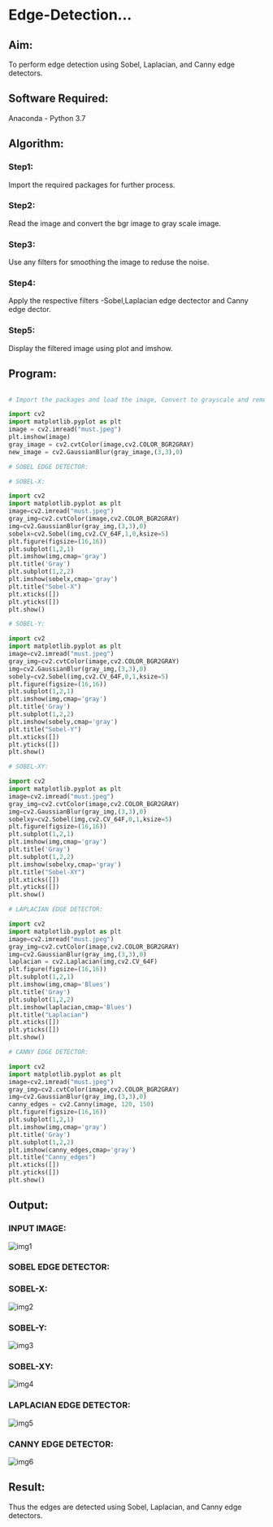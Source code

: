 # Edge-Detection...

## Aim:

To perform edge detection using Sobel, Laplacian, and Canny edge detectors.

## Software Required:

Anaconda - Python 3.7 

## Algorithm:

### Step1:

Import the required packages for further process.

### Step2:

Read the image and convert the bgr image to gray scale image.

### Step3:

Use any filters for smoothing the image to reduse the noise.

### Step4:

Apply the respective filters -Sobel,Laplacian edge dectector and Canny edge dector.

### Step5:

Display the filtered image using plot and imshow.
 
 
## Program:

```python 

# Import the packages and load the image, Convert to grayscale and remove noise

import cv2
import matplotlib.pyplot as plt
image = cv2.imread("must.jpeg")
plt.imshow(image)
gray_image = cv2.cvtColor(image,cv2.COLOR_BGR2GRAY)
new_image = cv2.GaussianBlur(gray_image,(3,3),0)

# SOBEL EDGE DETECTOR:

# SOBEL-X:

import cv2
import matplotlib.pyplot as plt
image=cv2.imread("must.jpeg")
gray_img=cv2.cvtColor(image,cv2.COLOR_BGR2GRAY)
img=cv2.GaussianBlur(gray_img,(3,3),0)
sobelx=cv2.Sobel(img,cv2.CV_64F,1,0,ksize=5)
plt.figure(figsize=(16,16))
plt.subplot(1,2,1)
plt.imshow(img,cmap='gray')
plt.title('Gray')
plt.subplot(1,2,2)
plt.imshow(sobelx,cmap='gray')
plt.title("Sobel-X")
plt.xticks([])
plt.yticks([])
plt.show()

# SOBEL-Y:

import cv2
import matplotlib.pyplot as plt
image=cv2.imread("must.jpeg")
gray_img=cv2.cvtColor(image,cv2.COLOR_BGR2GRAY)
img=cv2.GaussianBlur(gray_img,(3,3),0)
sobely=cv2.Sobel(img,cv2.CV_64F,0,1,ksize=5)
plt.figure(figsize=(16,16))
plt.subplot(1,2,1)
plt.imshow(img,cmap='gray')
plt.title('Gray')
plt.subplot(1,2,2)
plt.imshow(sobely,cmap='gray')
plt.title("Sobel-Y")
plt.xticks([])
plt.yticks([])
plt.show()

# SOBEL-XY:

import cv2
import matplotlib.pyplot as plt
image=cv2.imread("must.jpeg")
gray_img=cv2.cvtColor(image,cv2.COLOR_BGR2GRAY)
img=cv2.GaussianBlur(gray_img,(3,3),0)
sobelxy=cv2.Sobel(img,cv2.CV_64F,0,1,ksize=5)
plt.figure(figsize=(16,16))
plt.subplot(1,2,1)
plt.imshow(img,cmap='gray')
plt.title('Gray')
plt.subplot(1,2,2)
plt.imshow(sobelxy,cmap='gray')
plt.title("Sobel-XY")
plt.xticks([])
plt.yticks([])
plt.show()

# LAPLACIAN EDGE DETECTOR:

import cv2
import matplotlib.pyplot as plt
image=cv2.imread("must.jpeg")
gray_img=cv2.cvtColor(image,cv2.COLOR_BGR2GRAY)
img=cv2.GaussianBlur(gray_img,(3,3),0)
laplacian = cv2.Laplacian(img,cv2.CV_64F)
plt.figure(figsize=(16,16))
plt.subplot(1,2,1)
plt.imshow(img,cmap='Blues')
plt.title('Gray')
plt.subplot(1,2,2)
plt.imshow(laplacian,cmap='Blues')
plt.title("Laplacian")
plt.xticks([])
plt.yticks([])
plt.show()

# CANNY EDGE DETECTOR:

import cv2
import matplotlib.pyplot as plt
image=cv2.imread("must.jpeg")
gray_img=cv2.cvtColor(image,cv2.COLOR_BGR2GRAY)
img=cv2.GaussianBlur(gray_img,(3,3),0)
canny_edges = cv2.Canny(image, 120, 150)
plt.figure(figsize=(16,16))
plt.subplot(1,2,1)
plt.imshow(img,cmap='gray')
plt.title('Gray')
plt.subplot(1,2,2)
plt.imshow(canny_edges,cmap='gray')
plt.title("Canny_edges")
plt.xticks([])
plt.yticks([])
plt.show()

```

## Output:

### INPUT IMAGE:

![img1](https://user-images.githubusercontent.com/95342910/232320146-cbde7a6d-84ac-4106-879f-852ade4f2723.png)


### SOBEL EDGE DETECTOR:

### SOBEL-X:

![img2](https://user-images.githubusercontent.com/95342910/232320152-a4ab26c0-95cf-46cb-affb-e93b7f467460.png)


### SOBEL-Y:

![img3](https://user-images.githubusercontent.com/95342910/232320155-1c305f65-f54b-4df7-8354-c4b021b1e372.png)


### SOBEL-XY:


![img4](https://user-images.githubusercontent.com/95342910/232320166-4d166c92-1887-4b1f-9fbe-82e1db48caa4.png)

### LAPLACIAN EDGE DETECTOR:

![img5](https://user-images.githubusercontent.com/95342910/232320167-065bf243-b23d-47da-992f-46f1605a840a.png)


### CANNY EDGE DETECTOR:


![img6](https://user-images.githubusercontent.com/95342910/232320184-99973ddc-9b71-4936-ad80-1f47534589d2.png)

## Result:

Thus the edges are detected using Sobel, Laplacian, and Canny edge detectors.


